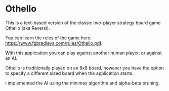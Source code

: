 # Othello

This is a text-based version of the classic two-player strategy board game Othello (aka Reversi).  

You can learn the rules of the game here: https://www.fgbradleys.com/rules/Othello.pdf.

With this application you can play against another human player, or against an AI.

Othello is traditionally played on an 8x8 board, however you have the option to specify a different sized board when the application starts.


I implemented the AI using the minimax algorithm and alpha-beta pruning.
